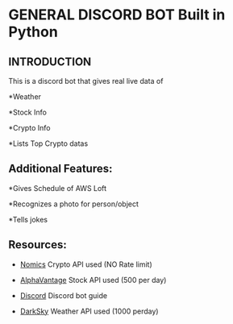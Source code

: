 # GENERAL DISCORD BOT Built in Python

## INTRODUCTION
This is a discord bot that gives real live data of

*Weather

*Stock Info

*Crypto Info

*Lists Top Crypto datas

## Additional Features:

*Gives Schedule of AWS Loft

*Recognizes a photo for person/object

*Tells jokes



## Resources:

* [Nomics](https://docs.nomics.com/#section/SDKs-and-Libraries/Community-Submissions) Crypto API used (NO Rate limit)

* [AlphaVantage](https://www.alphavantage.co/) Stock API used (500 per day)

* [Discord](https://discordapp.com/developers/docs/intro) Discord bot guide

* [DarkSky](https://darksky.net/dev/docs#overview) Weather API used (1000 perday)
